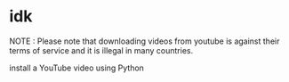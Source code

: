 # idk

NOTE : Please note that downloading videos from youtube is against their terms of service and it is illegal in many countries.


install a YouTube video using Python
